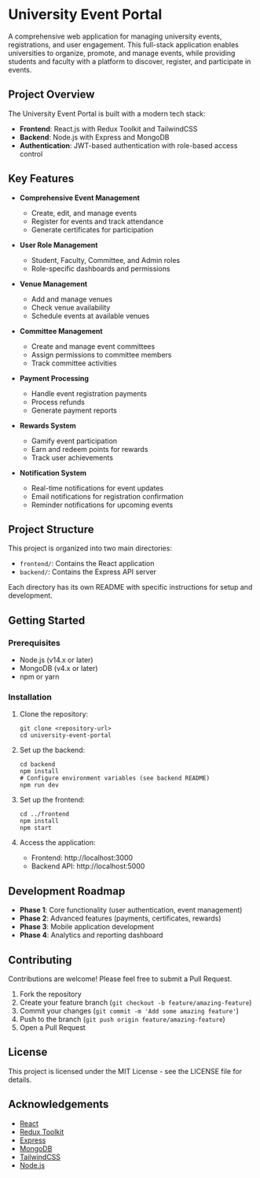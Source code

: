 # University Event Portal

A comprehensive web application for managing university events, registrations, and user engagement. This full-stack application enables universities to organize, promote, and manage events, while providing students and faculty with a platform to discover, register, and participate in events.

## Project Overview

The University Event Portal is built with a modern tech stack:

- **Frontend**: React.js with Redux Toolkit and TailwindCSS
- **Backend**: Node.js with Express and MongoDB
- **Authentication**: JWT-based authentication with role-based access control

## Key Features

- **Comprehensive Event Management**
  - Create, edit, and manage events
  - Register for events and track attendance
  - Generate certificates for participation

- **User Role Management**
  - Student, Faculty, Committee, and Admin roles
  - Role-specific dashboards and permissions

- **Venue Management**
  - Add and manage venues
  - Check venue availability
  - Schedule events at available venues

- **Committee Management**
  - Create and manage event committees
  - Assign permissions to committee members
  - Track committee activities

- **Payment Processing**
  - Handle event registration payments
  - Process refunds
  - Generate payment reports

- **Rewards System**
  - Gamify event participation
  - Earn and redeem points for rewards
  - Track user achievements

- **Notification System**
  - Real-time notifications for event updates
  - Email notifications for registration confirmation
  - Reminder notifications for upcoming events

## Project Structure

This project is organized into two main directories:

- `frontend/`: Contains the React application
- `backend/`: Contains the Express API server

Each directory has its own README with specific instructions for setup and development.

## Getting Started

### Prerequisites

- Node.js (v14.x or later)
- MongoDB (v4.x or later)
- npm or yarn

### Installation

1. Clone the repository:
   ```
   git clone <repository-url>
   cd university-event-portal
   ```

2. Set up the backend:
   ```
   cd backend
   npm install
   # Configure environment variables (see backend README)
   npm run dev
   ```

3. Set up the frontend:
   ```
   cd ../frontend
   npm install
   npm start
   ```

4. Access the application:
   - Frontend: http://localhost:3000
   - Backend API: http://localhost:5000

## Development Roadmap

- **Phase 1**: Core functionality (user authentication, event management)
- **Phase 2**: Advanced features (payments, certificates, rewards)
- **Phase 3**: Mobile application development
- **Phase 4**: Analytics and reporting dashboard

## Contributing

Contributions are welcome! Please feel free to submit a Pull Request.

1. Fork the repository
2. Create your feature branch (`git checkout -b feature/amazing-feature`)
3. Commit your changes (`git commit -m 'Add some amazing feature'`)
4. Push to the branch (`git push origin feature/amazing-feature`)
5. Open a Pull Request

## License

This project is licensed under the MIT License - see the LICENSE file for details.

## Acknowledgements

- [React](https://reactjs.org/)
- [Redux Toolkit](https://redux-toolkit.js.org/)
- [Express](https://expressjs.com/)
- [MongoDB](https://www.mongodb.com/)
- [TailwindCSS](https://tailwindcss.com/)
- [Node.js](https://nodejs.org/) 